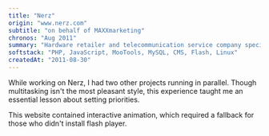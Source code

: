 ```yaml
---
title: "Nerz"
origin: "www.nerz.com"
subtitle: "on behalf of MAXXmarketing"
chronos: "Aug 2011"
summary: "Hardware retailer and telecommunication service company specializing in radio, mobile, network, and video surveillance systems."
softstack: "PHP, JavaScript, MooTools, MySQL, CMS, Flash, Linux"
createdAt: "2011-08-30"
---
```


While working on Nerz, I had two other projects running in parallel. Though multitasking isn't the most pleasant style, this experience taught me an essential lesson about setting priorities.

This website contained interactive animation, which required a fallback for those who didn't install flash player.
